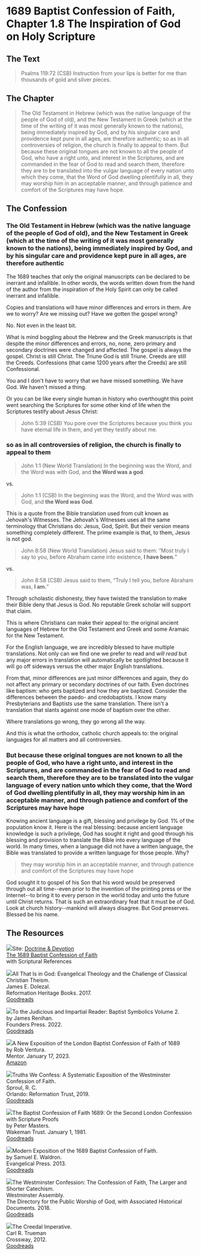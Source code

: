# 1689 Baptist Confession of Faith, Chapter 1.8 The Inspiration of God on Holy Scripture

## The Text

>Psalms 119:72 (CSB) Instruction from your lips is better for me than thousands of gold and silver pieces.

## The Chapter

>The Old Testament in Hebrew (which was the native language of the people of God of old), and the New Testament in Greek (which at the time of the writing of it was most generally known to the nations), being immediately inspired by God, and by his singular care and providence kept pure in all ages, are therefore authentic; so as in all controversies of religion, the church is finally to appeal to them. But because these original tongues are not known to all the people of God, who have a right unto, and interest in the Scriptures, and are commanded in the fear of God to read and search them, therefore they are to be translated into the vulgar language of every nation unto which they come, that the Word of God dwelling plentifully in all, they may worship him in an acceptable manner, and through patience and comfort of the Scriptures may have hope.

## The Confession

### The Old Testament in Hebrew (which was the native language of the people of God of old), and the New Testament in Greek (which at the time of the writing of it was most generally known to the nations), being immediately inspired by God, and by his singular care and providence kept pure in all ages, are therefore authentic

The 1689 teaches that only the original manuscripts can be declared to be inerrant and infallible. In other words, the words written down from the hand of the author from the inspiration of the Holy Spirit can only be called inerrant and infallible. 

Copies and translations will have minor differences and errors in them. Are we to worry? Are we missing out? Have we gotten the gospel wrong?

No. Not even in the least bit.

What is mind boggling about the Hebrew and the Greek manuscripts is that despite the minor differences and errors, no, none, zero primary and secondary doctrines were changed and affected. The gospel is always the gospel. Christ is still Christ. The Triune God is still Triune. Creeds are still the Creeds. Confessions (that came 1200 years after the Creeds) are still Confessional.

You and I don't have to worry that we have missed something. We have God. We haven't missed a thing.

Or you can be like every single human in history who overthought this point went searching the Scriptures for some other kind of life when the Scriptures testify about Jesus Christ:

>John 5:39 (CSB) You pore over the Scriptures because you think you have eternal life in them, and yet they testify about me.

### so as in all controversies of religion, the church is finally to appeal to them

>John 1:1 (New World Translation) In the beginning was the Word, and the Word was with God, and **the Word was a god**.

vs.

>John 1:1 (CSB) In the beginning was the Word, and the Word was with God, and **the Word was God**.

This is a quote from the Bible translation used from cult known as Jehovah's Witnesses. The Jehovah's Witnesses uses all the same terminology that Christians do: Jesus, God, Spirit. But their version means something completely different. The prime example is that, to them, Jesus is not god.

>John 8:58 (New World Translation) Jesus said to them: “Most truly I say to you, before Abraham came into existence, **I have been.**”

vs.

>John 8:58 (CSB) Jesus said to them, “Truly I tell you, before Abraham was, **I am.**”

Through scholastic dishonesty, they have twisted the translation to make their Bible deny that Jesus is God. No reputable Greek scholar will support that claim.

This is where Christians can make their appeal to: the original ancient languages of Hebrew for the Old Testament and Greek and some Aramaic for the New Testament.

For the English language, we are incredibly blessed to have multiple translations. Not only can we find one we prefer to read and *will read* but any major errors in translation will automatically be spotlighted because it will go off sideways versus the other major English translations.

From that, minor differences are just minor differences and again, they do not affect any primary or secondary doctrines of our faith. Even doctrines like baptism: who gets baptized and how they are baptized. Consider the differences between the paedo- and credobaptists. I know many Presbyterians and Baptists use the same translation. There isn't a translation that slants against one mode of baptism over the other.

Where translations go wrong, they go wrong all the way.

And this is what the orthodox, catholic church appeals to: the original languages for all matters and all controversies.

### But because these original tongues are not known to all the people of God, who have a right unto, and interest in the Scriptures, and are commanded in the fear of God to read and search them, therefore they are to be translated into the vulgar language of every nation unto which they come, that the Word of God dwelling plentifully in all, they may worship him in an acceptable manner, and through patience and comfort of the Scriptures may have hope

Knowing ancient language is a gift, blessing and privilege by God. 1% of the population know it. Here is the real blessing: because ancient language knowledge is such a privilege, God has sought it right and good through his blessing and provision to translate the Bible into every language of the world. In many times, when a language did not have a written language, the Bible was translated to provide a written language for those people. Why?

>they may worship him in an acceptable manner, and through patience and comfort of the Scriptures may have hope

God sought it to gospel of his Son that his word would be preserved through out all time--even prior to the invention of the printing press or the Internet--to bring it to every person in the world today and unto the future until Christ returns. That is such an extraordinary feat that it must be of God. Look at church history--mankind will always disagree. But God preserves. Blessed be his name.

## The Resources

<img src="/images/dnd-1689-site-logo.png">Site: [Doctrine & Devotion](http://www.doctrineanddevotion.com/)  
[The 1689 Baptist Confession of Faith](https://www.the1689confession.com/)  
with Scriptural References

<p style="clear:both;">

<img src="/images/book-all-that-is-God-dolezal.jpg">All That Is in God: Evangelical Theology and the Challenge of Classical Christian Theism.  
James E. Dolezal.  
Reformation Heritage Books. 2017.  
[Goodreads](https://www.goodreads.com/book/show/35783848-all-that-is-in-god?from_search=true&from_srp=true&qid=HZn57Z1Qqc&rank=3)

<p style="clear:both;">

<img src="/images/confession-1689-judacious-reader-renihan.png">To the Judicious and Impartial Reader: Baptist Symbolics Volume 2.  
by James Renihan.  
Founders Press. 2022.  
[Goodreads](https://www.goodreads.com/book/show/17867976-modern-exposition-of-the-1689-baptist-confession-of-faith)

<p style="clear:both;">

<img src="/images/confession-1689-new-exposition-ventura.jpg">A New Exposition of the London Baptist Confession of Faith of 1689    
by Rob Ventura.  
Mentor. January 17, 2023.  
[Amazon](https://www.amazon.com/Exposition-London-Baptist-Confession-Faith/dp/1527108902/ref=asc_df_1527108902/?tag=hyprod-20&linkCode=df0&hvadid=598295323603&hvpos=&hvnetw=g&hvrand=3877532160906942020&hvpone=&hvptwo=&hvqmt=&hvdev=c&hvdvcmdl=&hvlocint=&hvlocphy=9014286&hvtargid=pla-1722666080628&psc=1)

<p style="clear:both;">

<img src="/images/confession-wcf-truths-we-confess-sproul.jpg">Truths We Confess: A Systematic Exposition of the Westminster Confession of Faith.  
Sproul, R. C.    
Orlando: Reformation Trust, 2019.  
[Goodreads](https://www.goodreads.com/book/show/50024945-truths-we-confess?ac=1&from_search=true&qid=ssTkBgIFwE&rank=1)

<p style="clear:both;">

<img src="/images/confession-1689-masters.jpg">The Baptist Confession of Faith 1689: Or the Second London Confession with Scripture Proofs  
by Peter Masters.  
Wakeman Trust. January 1, 1981.  
[Goodreads](https://www.goodreads.com/book/show/1723671.Baptist_Confession_of_Faith_1689?ac=1&from_search=true&qid=HfdndsOLE6&rank=1)

<p style="clear:both;">

<img src="/images/confession-1689-modern-exposition-waldron.jpg">Modern Exposition of the 1689 Baptist Confession of Faith.  
by Samuel E. Waldron.  
Evangelical Press. 2013.  
[Goodreads](https://www.goodreads.com/book/show/17867976-modern-exposition-of-the-1689-baptist-confession-of-faith)

<p style="clear:both;">

<img src="/images/confession-wcf-banner-of-truth.jpg">The Westminster Confession: The Confession of Faith, The Larger and Shorter Catechism.  
Westminster Assembly.  
The Directory for the Public Worship of God, with Associated Historical Documents. 2018.   
[Goodreads](https://www.goodreads.com/book/show/39905592-the-westminster-confession?ac=1&from_search=true&qid=oMfahlcldC&rank=1)

<p style="clear:both;">

<img src="/images/book-creedal-imperative-trueman.jpg">The Creedal Imperative.  
Carl R. Trueman    
Crossway, 2012.  
[Goodreads](https://www.goodreads.com/book/show/14452976-the-creedal-imperative?ac=1&from_search=true&qid=GTaJVGWwOY&rank=1)

<p style="clear:both;">
